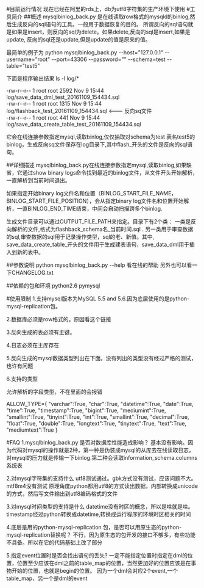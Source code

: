 #目前运行情况
现在已经在阿里的rds上，db为utf8字符集的生产环境下使用
#工具简介
##概述
mysqlbinlog_back.py 是在线读取row格式的mysqld的binlog,然后生成反向的sql语句的工具。一般用于数据恢复的目的。
所谓反向的sql语句就是如果是insert，则反向的sql为delete。如果delete,反向的sql是insert,如果是update, 反向的sql还是update,但是update的值是原来的值。

最简单的例子为
python mysqlbinlog_back.py --host="127.0.0.1" --username="root" --port=43306 --password="" --schema=test --table="test5" 

下面是程序输出结果 
 ls -l log/* 
 
  -rw-r--r-- 1 root root 2592 Nov 9 15:44 log/save_data_dml_test_20161109_154434.sql  
  -rw-r--r-- 1 root root 1315 Nov 9 15:44 log/flashback_test_20161109_154434.sql <--- 反向sq文件  
  -rw-r--r-- 1 root root 441 Nov 9 15:44 log/save_data_create_table_test_20161109_154434.sql

它会在线连接参数指定mysql,读取binlog,仅仅抽取对schema为test 表名test5的binlog，生成反向sq文件保存在log目录下,其中flash_开头的文件是反向的sql语句。

##详细描述
mysqlbinlog_back.py在线连接参数指定mysql,读取binlog,如果缺省，它通过show binary logs命令找到最近的binlog文件，从文件开头开始解析，一直解析到当前时间退出。

如果指定开始binary log文件名和位置（BINLOG_START_FILE_NAME，BINLOG_START_FILE_POSITION），会从指定binary log文件名和位置开始解析，一直BINLOG_END_TIME结束，中间会自动扫描跨多个binlog.

生成文件目录可以通过OUTPUT_FILE_PATH来指定。目录下有2个类：
一类是反向解析的文件,格式为flashback_schema名_当前时间.sql . 
另一类用于审查数据的sql,审查数据的sql用于记录操作类型，sql的老、新值。其中, save_data_create_table_开头的文件用于生成建表语句，save_data_dml用于插入到新的表中。

##参数说明
python mysqlbinlog_back.py --help 看在线的帮助
另外也可以看一下CHANGELOG.txt

##依赖的包和环境
python2.6 
pymysql

#使用限制
1.支持mysql版本为MySQL 5.5 and 5.6.因为底层使用的是python-mysql-replication包。

2.数据库必须是row格式的。原因看这个链接

3.反向生成的表必须有主键。

4.日志必须在主库存在

5.反向生成的mysql数据类型列出在下面。没有列出的类型没有经过严格的测试，也许有问题

6.支持的类型

允许解析的字段类型，不在里面的会报错

  ALLOW_TYPE={  "varchar":True,  "char":True,  "datetime":True,  "date":True,  "time":True,  "timestamp":True,  "bigint":True,  "mediumint":True, 
    "smallint":True,  "tinyint":True,  "int":True,  "smallint":True,  "decimal":True,  "float":True,  "double":True,  "longtext":True,  "tinytext":True, 
     "text":True,  "mediumtext":True  }

#FAQ
1.mysqlbinlog_back.py 是否对数据库性能造成影响？
基本没有影响。因为代码对mysql的操作就是2种，第一种是伪装成mysql的从库去在线读取日志，对mysql的压力就是传输一下binlog.第二种会读取information_schema.columns系统表

2.对mysql字符集的支持什么
utf8测试通过。gbk方式没有测试，应该问题不大。mtf8m4没有测试
原理角度python都用utf8的方式读出数据，内部转换成unicode的方式，然后写文件输出到utf8编码格式的文件

3.对mysql时间类型的支持是什么
datetime没有时区的概念，所以是啥就是啥。
timestamp经过python转换成datetime,转换成运行程序的环境时区相关的时间

4.底层是用的python-mysql-replication 包，是否可以用原生态的python-mysql-replication替换呢？
不行，因为原生态的包开发的接口不够多，有些功能不具备。所以在它的代码基础上改了部分

5.指定event位置时是否会找出语句的丢失?
一定不能指定位置时指定在dml的位置，位置至少应该在dml之前的table_map的位置，当然更加好的位置应该是在事物开始的位置，也就是begin的位置。
因为一个dml会对应2个event,一个table_map，另一个是dml的event